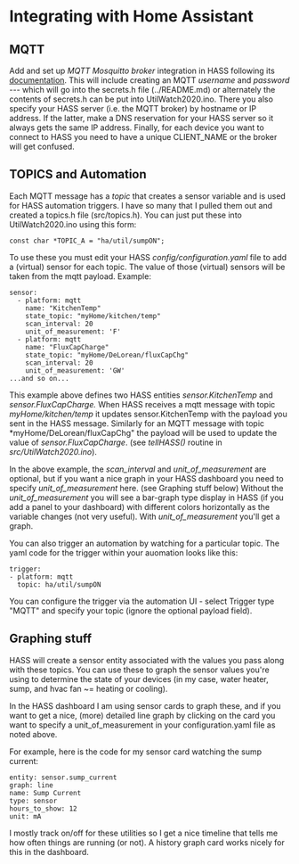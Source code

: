 # Integrating with Home Assistant

## MQTT
Add and set up *MQTT Mosquitto broker* integration in HASS following its
[documentation](https://github.com/home-assistant/hassio-addons/blob/master/mosquitto/DOCS.md).
This will include creating an MQTT *username* and *password* --- which will go into the secrets.h
file (../README.md) or alternately the contents of secrets.h can be put into UtilWatch2020.ino.
There you also specify your HASS server (i.e. the MQTT broker) by
hostname or IP address.  If the latter, make a DNS reservation for your HASS server
so it always gets the same IP address. Finally, for each device you want to connect to HASS
you need to have a unique CLIENT_NAME or the broker will get confused.

## TOPICS and Automation

Each MQTT message has a *topic* that creates a sensor variable and is used for HASS automation triggers.
I have so many that I pulled them out and created a topics.h file (src/topics.h). You can just put these
into UtilWatch2020.ino using this form:

`const char *TOPIC_A = "ha/util/sumpON";`

To use these you must edit your HASS *config/configuration.yaml* file to add a (virtual) sensor for
each topic.  The value of those (virtual) sensors will be taken from the mqtt payload. Example:

```
sensor:                            
  - platform: mqtt                 
    name: "KitchenTemp"           
    state_topic: "myHome/kitchen/temp" 
    scan_interval: 20                
    unit_of_measurement: 'F'     
  - platform: mqtt
    name: "FluxCapCharge"
    state_topic: "myHome/DeLorean/fluxCapChg"
    scan_interval: 20
    unit_of_measurement: 'GW'
...and so on...
```

This example above defines two HASS entities *sensor.KitchenTemp*
and *sensor.FluxCapCharge.*
When HASS receives a mqtt message with topic
*myHome/kitchen/temp* it updates sensor.KitchenTemp
with the payload you sent in the HASS message. Similarly for 
an MQTT message with topic *myHome/DeLorean/fluxCapChg" the payload
will be used to update the value of *sensor.FluxCapCharge*.
(see *tellHASS()* routine in *src/UtilWatch2020.ino*).

In the above example, the *scan_interval* and *unit_of_measurement* are
optional, but if you want a nice graph in your HASS dashboard you
need to specify *unit_of_measurement* here. (see Graphing stuff below)
Without the *unit_of_measurement* you will see a bar-graph type display
in HASS (if you add a panel to your dashboard) with different colors
horizontally as the variable changes (not very
useful).  With *unit_of_measurement* you'll get a graph.

You can also trigger an automation by watching for a particular topic.
The yaml code for the trigger within your auomation looks like this:

```
trigger:
- platform: mqtt
  topic: ha/util/sumpON
```

You can configure the trigger via the automation UI - select Trigger
type "MQTT" and specify your topic (ignore the optional payload field).

## Graphing stuff

HASS will create a sensor entity associated with the values you pass
along with these topics.  You can use these to graph the sensor
values you're using to determine the state of your devices
(in my case, water heater, sump, and hvac fan ~= heating or cooling).

In the HASS dashboard I am using sensor cards to graph these, and if
you want to get a nice, (more) detailed line graph by clicking
on the card you want to specify a unit_of_measurement in your
configuration.yaml file as noted above.

For example, here is the code for my sensor card watching the sump current:

```
entity: sensor.sump_current
graph: line
name: Sump Current
type: sensor
hours_to_show: 12
unit: mA
```

I mostly track on/off for these utilities so I get a nice timeline
that tells me how often things are running (or not).  A history
graph card works nicely for this in the dashboard.
